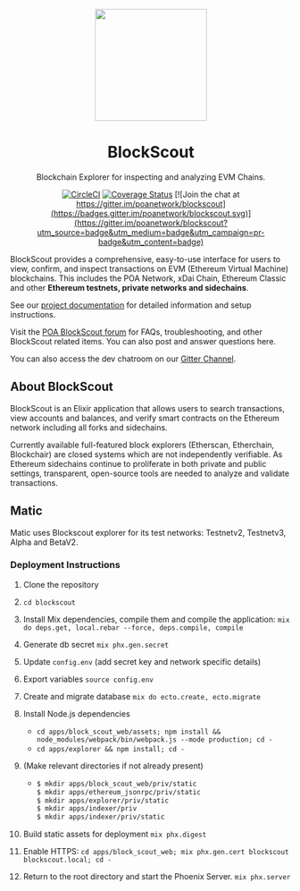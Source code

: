 <p align="center">
  <a href="https://blockscout.com">
    <img width="200" src="https://blockscout.com/poa/core/android-chrome-192x192.png" \>
  </a>
</p>

<h1 align="center">BlockScout</h1>
<p align="center">Blockchain Explorer for inspecting and analyzing EVM Chains.</p>
<div align="center">

[![CircleCI](https://circleci.com/gh/poanetwork/blockscout.svg?style=svg&circle-token=f8823a3d0090407c11f87028c73015a331dbf604)](https://circleci.com/gh/poanetwork/blockscout) [![Coverage Status](https://coveralls.io/repos/github/poanetwork/blockscout/badge.svg?branch=master)](https://coveralls.io/github/poanetwork/blockscout?branch=master) [![Join the chat at https://gitter.im/poanetwork/blockscout](https://badges.gitter.im/poanetwork/blockscout.svg)](https://gitter.im/poanetwork/blockscout?utm_source=badge&utm_medium=badge&utm_campaign=pr-badge&utm_content=badge)

</div>

BlockScout provides a comprehensive, easy-to-use interface for users to view, confirm, and inspect transactions on EVM (Ethereum Virtual Machine) blockchains. This includes the POA Network, xDai Chain, Ethereum Classic and other **Ethereum testnets, private networks and sidechains**.

See our [project documentation](https://docs.blockscout.com/) for detailed information and setup instructions.

Visit the [POA BlockScout forum](https://forum.poa.network/c/blockscout) for FAQs, troubleshooting, and other BlockScout related items. You can also post and answer questions here.

You can also access the dev chatroom on our [Gitter Channel](https://gitter.im/poanetwork/blockscout).

## About BlockScout

BlockScout is an Elixir application that allows users to search transactions, view accounts and balances, and verify smart contracts on the Ethereum network including all forks and sidechains.

Currently available full-featured block explorers (Etherscan, Etherchain, Blockchair) are closed systems which are not independently verifiable.  As Ethereum sidechains continue to proliferate in both private and public settings, transparent, open-source tools are needed to analyze and validate transactions.

## Matic 
Matic uses Blockscout explorer for its test networks: Testnetv2, Testnetv3, Alpha and BetaV2.

### Deployment Instructions

1. Clone the repository
2. `cd blockscout`
3. Install Mix dependencies, compile them and compile the application: `mix do deps.get, local.rebar --force, deps.compile, compile`
4. Generate db secret `mix phx.gen.secret`
5. Update `config.env` (add secret key and network specific details)
6. Export variables `source config.env`
7. Create and migrate database `mix do ecto.create, ecto.migrate`
8. Install Node.js dependencies

    - `cd apps/block_scout_web/assets; npm install && node_modules/webpack/bin/webpack.js --mode production; cd -`
    - `cd apps/explorer && npm install; cd -`
9.  (Make relevant directories if not already present)
    - ```bash 
      $ mkdir apps/block_scout_web/priv/static
      $ mkdir apps/ethereum_jsonrpc/priv/static
      $ mkdir apps/explorer/priv/static
      $ mkdir apps/indexer/priv
      $ mkdir apps/indexer/priv/static
      ```
10. Build static assets for deployment `mix phx.digest`
11. Enable HTTPS: `cd apps/block_scout_web; mix phx.gen.cert blockscout blockscout.local; cd -`
12. Return to the root directory and start the Phoenix Server. `mix phx.server`